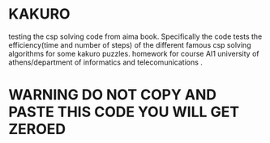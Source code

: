 # KAKURO
testing the csp solving code from aima book. Specifically the code tests the efficiency(time and number of steps) of the different famous csp solving algorithms for some kakuro puzzles.
homework for course AI1 university of athens/department of informatics and telecomunications .
# WARNING DO NOT COPY AND PASTE THIS CODE YOU WILL GET ZEROED

